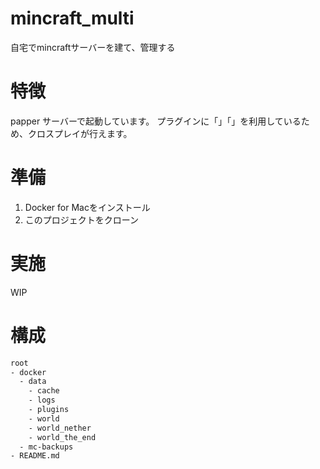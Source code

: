 # mincraft_multi
自宅でmincraftサーバーを建て、管理する

# 特徴
papper サーバーで起動しています。
プラグインに「」「」を利用しているため、クロスプレイが行えます。

# 準備
1. Docker for Macをインストール
1. このプロジェクトをクローン

# 実施
WIP

# 構成

```bash
root
- docker
  - data
    - cache
    - logs
    - plugins
    - world
    - world_nether
    - world_the_end
  - mc-backups
- README.md
```